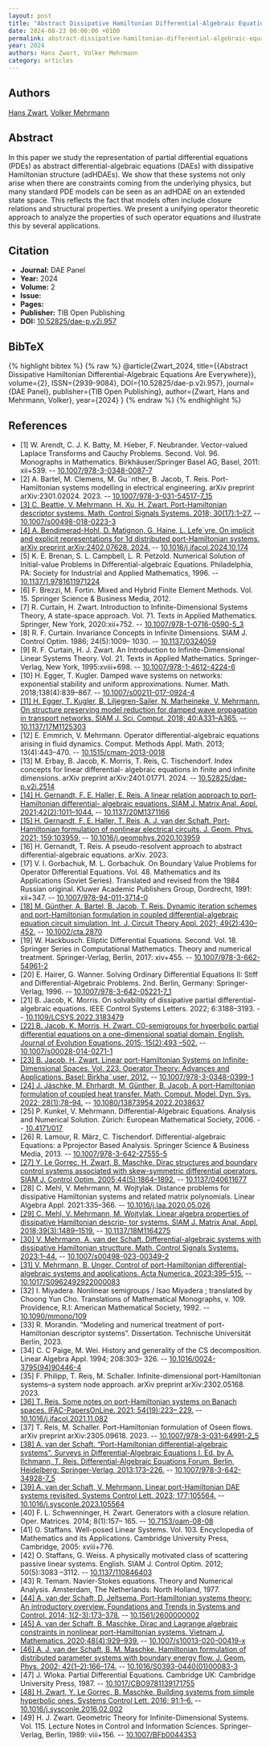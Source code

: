 ```yaml
---
layout: post
title: "Abstract Dissipative Hamiltonian Differential-Algebraic Equations Are Everywhere"
date: 2024-08-23 00:00:00 +0100
permalink: abstract-dissipative-hamiltonian-differential-algebraic-equations-are-everywhere
year: 2024
authors: Hans Zwart, Volker Mehrmann
category: articles
---
```

 
## Authors
[Hans Zwart](authors/hans_zwart), [Volker Mehrmann](authors/volker_mehrmann)
 
## Abstract
In this paper we study the representation of partial differential equations (PDEs) as abstract differential-algebraic equations (DAEs) with dissipative Hamiltonian structure (adHDAEs). We show that these systems not only arise when there are constraints coming from the underlying physics, but many standard PDE models can be seen as an adHDAE on an extended state space. This reflects the fact that models often include closure relations and structural properties. We present a unifying operator theoretic approach to analyze the properties of such operator equations and illustrate this by several applications.
 
## Citation
- **Journal:** DAE Panel
- **Year:** 2024
- **Volume:** 2
- **Issue:** 
- **Pages:** 
- **Publisher:** TIB Open Publishing
- **DOI:** [10.52825/dae-p.v2i.957](https://doi.org/10.52825/dae-p.v2i.957)
 
## BibTeX
{% highlight bibtex %}
{% raw %}
@article{Zwart_2024,
  title={{Abstract Dissipative Hamiltonian Differential-Algebraic Equations Are Everywhere}},
  volume={2},
  ISSN={2939-9084},
  DOI={10.52825/dae-p.v2i.957},
  journal={DAE Panel},
  publisher={TIB Open Publishing},
  author={Zwart, Hans and Mehrmann, Volker},
  year={2024}
}
{% endraw %}
{% endhighlight %}
 
## References
- [1] W. Arendt, C. J. K. Batty, M. Hieber, F. Neubrander. Vector-valued Laplace Transforms and Cauchy Problems. Second. Vol. 96. Monographs in Mathematics. Birkhäuser/Springer Basel AG, Basel, 2011: xii+539. -- [10.1007/978-3-0348-0087-7](https://doi.org/10.1007/978-3-0348-0087-7)
- [2] A. Bartel, M. Clemens, M. Gu¨nther, B. Jacob, T. Reis. Port-Hamiltonian systems modelling in electrical engineering. arXiv preprint arXiv:2301.02024. 2023. -- [10.1007/978-3-031-54517-7_15](https://doi.org/10.1007/978-3-031-54517-7_15)
- [[3] C. Beattie, V. Mehrmann, H. Xu, H. Zwart. Port-Hamiltonian descriptor systems. Math. Control Signals Systems. 2018; 30(17):1–27.](linear-port-hamiltonian-descriptor-systems) -- [10.1007/s00498-018-0223-3](https://doi.org/10.1007/s00498-018-0223-3)
- [[4] A. Bendimerad-Hohl, D. Matignon, G. Haine, L. Lefe`vre. On implicit and explicit representations for 1d distributed port-Hamiltonian systems. arXiv preprint arXiv:2402.07628. 2024.](on-stokes-lagrange-and-stokes-dirac-representations-for-1d-distributed-port-hamiltonian-systems) -- [10.1016/j.ifacol.2024.10.174](https://doi.org/10.1016/j.ifacol.2024.10.174)
- [5] K. E. Brenan, S. L. Campbell, L. R. Petzold. Numerical Solution of Initial-value Problems in Differential-algebraic Equations. Philadelphia, PA: Society for Industrial and Applied Mathematics, 1996. -- [10.1137/1.9781611971224](https://doi.org/10.1137/1.9781611971224)
- [6] F. Brezzi, M. Fortin. Mixed and Hybrid Finite Element Methods. Vol. 15. Springer Science & Business Media, 2012.
- [7] R. Curtain, H. Zwart. Introduction to Infinite-Dimensional Systems Theory, A state-space approach. Vol. 71. Texts in Applied Mathematics. Springer, New York, 2020:xii+752. -- [10.1007/978-1-0716-0590-5_3](https://doi.org/10.1007/978-1-0716-0590-5_3)
- [8] R. F. Curtain. Invariance Concepts in Infinite Dimensions. SIAM J. Control Optim. 1986; 24(5):1009– 1030. -- [10.1137/0324059](https://doi.org/10.1137/0324059)
- [9] R. F. Curtain, H. J. Zwart. An Introduction to Infinite-Dimensional Linear Systems Theory. Vol. 21. Texts in Applied Mathematics. Springer-Verlag, New York, 1995:xviii+698. -- [10.1007/978-1-4612-4224-6](https://doi.org/10.1007/978-1-4612-4224-6)
- [10] H. Egger, T. Kugler. Damped wave systems on networks: exponential stability and uniform approximations. Numer. Math. 2018;138(4):839–867. -- [10.1007/s00211-017-0924-4](https://doi.org/10.1007/s00211-017-0924-4)
- [[11] H. Egger, T. Kugler, B. Liljegren-Sailer, N. Marheineke, V. Mehrmann. On structure preserving model reduction for damped wave propagation in transport networks. SIAM J. Sci. Comput. 2018; 40:A331–A365.](on-structure-preserving-model-reduction-for-damped-wave-propagation-in-transport-networks) -- [10.1137/17M1125303](https://doi.org/10.1137/17M1125303)
- [12] E. Emmrich, V. Mehrmann. Operator differential-algebraic equations arising in fluid dynamics. Comput. Methods Appl. Math. 2013; 13(4):443–470. -- [10.1515/cmam-2013-0018](https://doi.org/10.1515/cmam-2013-0018)
- [13] M. Erbay, B. Jacob, K. Morris, T. Reis, C. Tischendorf. Index concepts for linear differential- algebraic equations in finite and infinite dimensions. arXiv preprint arXiv:2401.01771. 2024. -- [10.52825/dae-p.v2i.2514](https://doi.org/10.52825/dae-p.v2i.2514)
- [[14] H. Gernandt, F. E. Haller, E. Reis. A linear relation approach to port-Hamiltonian differential- algebraic equations. SIAM J. Matrix Anal. Appl. 2021;42(2):1011–1044.](a-linear-relation-approach-to-port-hamiltonian-differential-algebraic-equations) -- [10.1137/20M1371166](https://doi.org/10.1137/20M1371166)
- [[15] H. Gernandt, F. E. Haller, T. Reis, A. J. van der Schaft. Port-Hamiltonian formulation of nonlinear electrical circuits. J. Geom. Phys. 2021; 159:103959.](port-hamiltonian-formulation-of-nonlinear-electrical-circuits) -- [10.1016/j.geomphys.2020.103959](https://doi.org/10.1016/j.geomphys.2020.103959)
- [16] H. Gernandt, T. Reis. A pseudo-resolvent approach to abstract differential-algebraic equations. arXiv. 2023.
- [17] V. I. Gorbachuk, M. L. Gorbachuk. On Boundary Value Problems for Operator Differential Equations. Vol. 48. Mathematics and its Applications (Soviet Series). Translated and revised from the 1984 Russian original. Kluwer Academic Publishers Group, Dordrecht, 1991: xii+347. -- [10.1007/978-94-011-3714-0](https://doi.org/10.1007/978-94-011-3714-0)
- [[18] M. Günther, A. Bartel, B. Jacob, T. Reis. Dynamic iteration schemes and port-Hamiltonian formulation in coupled differential-algebraic equation circuit simulation. Int. J. Circuit Theory Appl. 2021; 49(2):430–452.](dynamic-iteration-schemes-and-port-hamiltonian-formulation-in-coupled-differential-algebraic-equation-circuit-simulation) -- [10.1002/cta.2870](https://doi.org/10.1002/cta.2870)
- [19] W. Hackbusch. Elliptic Differential Equations. Second. Vol. 18. Springer Series in Computational Mathematics. Theory and numerical treatment. Springer-Verlag, Berlin, 2017: xiv+455. -- [10.1007/978-3-662-54961-2](https://doi.org/10.1007/978-3-662-54961-2)
- [20] E. Hairer, G. Wanner. Solving Ordinary Differential Equations II: Stiff and Differential-Algebraic Problems. 2nd. Berlin, Germany: Springer-Verlag, 1996. -- [10.1007/978-3-642-05221-7_1](https://doi.org/10.1007/978-3-642-05221-7_1)
- [21] B. Jacob, K. Morris. On solvability of dissipative partial differential-algebraic equations. IEEE Control Systems Letters. 2022; 6:3188–3193. -- [10.1109/LCSYS.2022.3183479](https://doi.org/10.1109/LCSYS.2022.3183479)
- [[22] B. Jacob, K. Morris, H. Zwart. C0-semigroups for hyperbolic partial differential equations on a one-dimensional spatial domain. English. Journal of Evolution Equations. 2015; 15(2):493 –502.](c-0-semigroups-for-hyperbolic-partial-differential-equations-on-a-one-dimensional-spatial-domain) -- [10.1007/s00028-014-0271-1](https://doi.org/10.1007/s00028-014-0271-1)
- [[23] B. Jacob, H. Zwart. Linear port-Hamiltonian Systems on Infinite-Dimensional Spaces. Vol. 223. Operator Theory: Advances and Applications. Basel: Birkha¨user, 2012.](linear-port-hamiltonian-systems-on-infinite-dimensional-spaces) -- [10.1007/978-3-0348-0399-1](https://doi.org/10.1007/978-3-0348-0399-1)
- [[24] J. Jäschke, M. Ehrhardt, M. Günther, B. Jacob. A port-Hamiltonian formulation of coupled heat transfer. Math. Comput. Model. Dyn. Sys. 2022; 28(1):78–94.](a-port-hamiltonian-formulation-of-coupled-heat-transfer) -- [10.1080/13873954.2022.2038637](https://doi.org/10.1080/13873954.2022.2038637)
- [25] P. Kunkel, V. Mehrmann. Differential-Algebraic Equations. Analysis and Numerical Solution. Zürich: European Mathematical Society, 2006. -- [10.4171/017](https://doi.org/10.4171/017)
- [26] R. Lamour, R. März, C. Tischendorf. Differential-algebraic Equations: a Pprojector Based Analysis. Springer Science & Business Media, 2013. -- [10.1007/978-3-642-27555-5](https://doi.org/10.1007/978-3-642-27555-5)
- [[27] Y. Le Gorrec, H. Zwart, B. Maschke. Dirac structures and boundary control systems associated with skew-symmetric differential operators. SIAM J. Control Optim. 2005;44(5):1864–1892.](dirac-structures-and-boundary-control-systems-associated-with-skew-symmetric-differential-operators) -- [10.1137/040611677](https://doi.org/10.1137/040611677)
- [28] C. Mehl, V. Mehrmann, M. Wojtylak. Distance problems for dissipative Hamiltonian systems and related matrix polynomials. Linear Algebra Appl. 2021:335–366. -- [10.1016/j.laa.2020.05.026](https://doi.org/10.1016/j.laa.2020.05.026)
- [[29] C. Mehl, V. Mehrmann, M. Wojtylak. Linear algebra properties of dissipative Hamiltonian descrip- tor systems. SIAM J. Matrix Anal. Appl. 2018;39(3):1489–1519.](linear-algebra-properties-of-dissipative-hamiltonian-descriptor-systems) -- [10.1137/18M1164275](https://doi.org/10.1137/18M1164275)
- [[30] V. Mehrmann, A. van der Schaft. Differential-algebraic systems with dissipative Hamiltonian structture. Math. Control Signals Systems. 2023:1–44.](differential-algebraic-systems-with-dissipative-hamiltonian-structure) -- [10.1007/s00498-023-00349-2](https://doi.org/10.1007/s00498-023-00349-2)
- [[31] V. Mehrmann, B. Unger. Control of port-Hamiltonian differential-algebraic systems and applications. Acta Numerica. 2023:395–515.](control-of-port-hamiltonian-differential-algebraic-systems-and-applications) -- [10.1017/S0962492922000083](https://doi.org/10.1017/S0962492922000083)
- [32] I. Miyadera. Nonlinear semigroups / Isao Miyadera ; translated by Choong Yun Cho. Translations of Mathematical Monographs, v. 109. Providence, R.I: American Mathematical Society, 1992. -- [10.1090/mmono/109](https://doi.org/10.1090/mmono/109)
- [33] R. Morandin. “Modeling and numerical treatment of port-Hamiltonian descriptor systems”. Dissertation. Technische Universität Berlin, 2023.
- [34] C. C Paige, M. Wei. History and generality of the CS decomposition. Linear Algebra Appl. 1994; 208:303– 326. -- [10.1016/0024-3795(94)90446-4](https://doi.org/10.1016/0024-3795(94)90446-4)
- [35] F. Philipp, T. Reis, M. Schaller. Infinite-dimensional port-Hamiltonian systems–a system node approach. arXiv preprint arXiv:2302.05168. 2023.
- [[36] T. Reis. Some notes on port-Hamiltonian systems on Banach spaces. IFAC-PapersOnLine. 2021; 54(19):223– 229.](some-notes-on-port-hamiltonian-systems-on-banach-spaces) -- [10.1016/j.ifacol.2021.11.082](https://doi.org/10.1016/j.ifacol.2021.11.082)
- [37] T. Reis, M. Schaller. Port-Hamiltonian formulation of Oseen flows. arXiv preprint arXiv:2305.09618. 2023. -- [10.1007/978-3-031-64991-2_5](https://doi.org/10.1007/978-3-031-64991-2_5)
- [[38] A. van der Schaft. “Port-Hamiltonian differential-algebraic systems”. Surveys in Differential-Algebraic Equations I. Ed. by A. Ilchmann, T. Reis. Differential-Algebraic Equations Forum. Berlin, Heidelberg: Springer-Verlag, 2013:173–226.](port-hamiltonian-differential-algebraic-systems) -- [10.1007/978-3-642-34928-7_5](https://doi.org/10.1007/978-3-642-34928-7_5)
- [[39] A. van der Schaft, V. Mehrmann. Linear port-Hamiltonian DAE systems revisited. Systems Control Lett. 2023; 177:105564.](linear-port-hamiltonian-dae-systems-revisited) -- [10.1016/j.sysconle.2023.105564](https://doi.org/10.1016/j.sysconle.2023.105564)
- [40] F. L. Schwenninger, H. Zwart. Generators with a closure relation. Oper. Matrices. 2014; 8(1):157– 165. -- [10.7153/oam-08-08](https://doi.org/10.7153/oam-08-08)
- [41] O. Staffans. Well-posed Linear Systems. Vol. 103. Encyclopedia of Mathematics and its Applications. Cambridge University Press, Cambridge, 2005: xviii+776.
- [42] O. Staffans, G. Weiss. A physically motivated class of scattering passive linear systems. English. SIAM J. Control Optim. 2012; 50(5):3083 –3112. -- [10.1137/110846403](https://doi.org/10.1137/110846403)
- [43] R. Temam. Navier-Stokes equations. Theory and Numerical Analysis. Amsterdam, The Netherlands: North Holland, 1977.
- [[44] A. van der Schaft, D. Jeltsema. Port-Hamiltonian systems theory: An introductory overview. Foundations and Trends in Systems and Control. 2014; 1(2-3):173–378.](port-hamiltonian-systems-theory-an-introductory-overview-journal) -- [10.1561/2600000002](https://doi.org/10.1561/2600000002)
- [[45] A. van der Schaft, B. Maschke. Dirac and Lagrange algebraic constraints in nonlinear port-Hamiltonian systems. Vietnam J. Mathematics. 2020;48(4):929–939.](dirac-and-lagrange-algebraic-constraints-in-nonlinear-port-hamiltonian-systems) -- [10.1007/s10013-020-00419-x](https://doi.org/10.1007/s10013-020-00419-x)
- [[46] A. J. van der Schaft, B. M. Maschke. Hamiltonian formulation of distributed parameter systems with boundary energy flow. J. Geom. Phys. 2002; 42(1–2):166–174.](hamiltonian-formulation-of-distributed-parameter-systems-with-boundary-energy-flow) -- [10.1016/S0393-0440(01)00083-3](https://doi.org/10.1016/S0393-0440(01)00083-3)
- [47] J. Wloka. Partial Differential Equations. Cambridge UK: Cambridge University Press, 1987. -- [10.1017/CBO9781139171755](https://doi.org/10.1017/CBO9781139171755)
- [[48] H. Zwart, Y. Le Gorrec, B. Maschke. Building systems from simple hyperbolic ones. Systems Control Lett. 2016; 91:1–6.](building-systems-from-simple-hyperbolic-ones) -- [10.1016/j.sysconle.2016.02.002](https://doi.org/10.1016/j.sysconle.2016.02.002)
- [49] H. J. Zwart. Geometric Theory for Infinite-Dimensional Systems. Vol. 115. Lecture Notes in Control and Information Sciences. Springer-Verlag, Berlin, 1989: viii+156. -- [10.1007/BFb0044353](https://doi.org/10.1007/BFb0044353)

